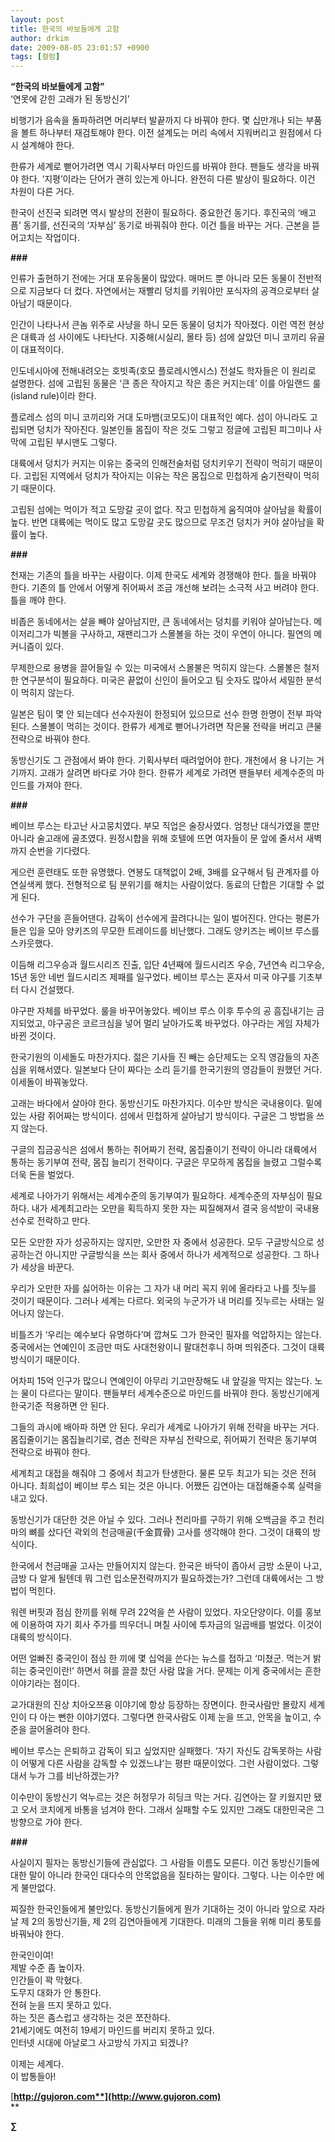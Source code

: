 ```yaml
---
layout: post
title: 한국의 바보들에게 고함
author: drkim
date: 2009-08-05 23:01:57 +0900
tags: [컬럼]
---
```

**“한국의 바보들에게 고함”**  
‘연못에 갇힌 고래가 된 동방신기’

비행기가 음속을 돌파하려면 머리부터 발끝까지 다 바꿔야 한다. 몇 십만개나 되는 부품을 볼트 하나부터 재검토해야 한다. 이전 설계도는 머리 속에서 지워버리고 원점에서 다시 설계해야 한다.

한류가 세계로 뻗어가려면 역시 기획사부터 마인드를 바꿔야 한다. 팬들도 생각을 바꿔야 한다. ‘지평’이라는 단어가 괜히 있는게 아니다. 완전히 다른 발상이 필요하다. 이건 차원이 다른 거다.

한국이 선진국 되려면 역시 발상의 전환이 필요하다. 중요한건 동기다. 후진국의 ‘배고픔’ 동기를, 선진국의 ‘자부심’ 동기로 바꿔줘야 한다. 이건 틀을 바꾸는 거다. 근본을 뜯어고치는 작업이다.

**###**

인류가 출현하기 전에는 거대 포유동물이 많았다. 매머드 뿐 아니라 모든 동물이 전반적으로 지금보다 더 컸다. 자연에서는 재빨리 덩치를 키워야만 포식자의 공격으로부터 살아남기 때문이다.

인간이 나타나서 큰놈 위주로 사냥을 하니 모든 동물이 덩치가 작아졌다. 이런 역전 현상은 대륙과 섬 사이에도 나타난다. 지중해(시실리, 몰타 등) 섬에 살았던 미니 코끼리 유골이 대표적이다.

인도네시아에 전해내려오는 호빗족(호모 플로레시엔시스) 전설도 학자들은 이 원리로 설명한다. 섬에 고립된 동물은 ‘큰 종은 작아지고 작은 종은 커지는데’ 이를 아일랜드 룰(island rule)이라 한다. 

플로레스 섬의 미니 코끼리와 거대 도마뱀(코모도)이 대표적인 예다. 섬이 아니라도 고립되면 덩치가 작아진다. 일본인들 몸집이 작은 것도 그렇고 정글에 고립된 피그미나 사막에 고립된 부시맨도 그렇다.

대륙에서 덩치가 커지는 이유는 중국의 인해전술처럼 덩치키우기 전략이 먹히기 때문이다. 고립된 지역에서 덩치가 작아지는 이유는 작은 몸집으로 민첩하게 숨기전략이 먹히기 때문이다.

고립된 섬에는 먹이가 적고 도망갈 곳이 없다. 작고 민첩하게 움직여야 살아남을 확률이 높다. 반면 대륙에는 먹이도 많고 도망갈 곳도 많으므로 무조건 덩치가 커야 살아남을 확률이 높다.

**###**

천재는 기존의 틀을 바꾸는 사람이다. 이제 한국도 세계와 경쟁해야 한다. 틀을 바꿔야 한다. 기존의 틀 안에서 어떻게 쥐어짜서 조금 개선해 보려는 소극적 사고 버려야 한다. 틀을 깨야 한다. 

비좁은 동네에서는 살을 빼야 살아남지만, 큰 동네에서는 덩치를 키워야 살아남는다. 메이저리그가 빅볼을 구사하고, 재팬리그가 스몰볼을 하는 것이 우연이 아니다. 필연의 메커니즘이 있다.

무제한으로 용병을 끌어들일 수 있는 미국에서 스몰불은 먹히지 않는다. 스몰볼은 철저한 연구분석이 필요하다. 미국은 끝없이 신인이 들어오고 팀 숫자도 많아서 세밀한 분석이 먹히지 않는다. 

일본은 팀이 몇 안 되는데다 선수자원이 한정되어 있으므로 선수 한명 한명이 전부 파악된다. 스몰볼이 먹히는 것이다. 한류가 세계로 뻗어나가려면 작은물 전략을 버리고 큰물 전략으로 바꿔야 한다. 

동방신기도 그 관점에서 봐야 한다. 기획사부터 때려엎어야 한다. 개천에서 용 나기는 거기까지. 고래가 살려면 바다로 가야 한다. 한류가 세계로 가려면 팬들부터 세계수준의 마인드를 가져야 한다.

**###** 

베이브 루스는 타고난 사고뭉치였다. 부모 직업은 술장사였다. 엄청난 대식가였을 뿐만 아니라 술고래에 골초였다. 원정시합을 위해 호텔에 뜨면 여자들이 문 앞에 줄서서 새벽까지 순번을 기다렸다. 

게으런 훈련태도 또한 유명했다. 연봉도 대책없이 2배, 3배를 요구해서 팀 관계자를 아연실색케 했다. 전형적으로 팀 분위기를 해치는 사람이었다. 동료의 단합은 기대할 수 없게 된다. 

선수가 구단을 흔들어댄다. 감독이 선수에게 끌려다니는 일이 벌어진다. 안다는 평론가들은 입을 모아 양키즈의 무모한 트레이드를 비난했다. 그래도 양키즈는 베이브 루스를 스카웃했다.

이듬해 리그우승과 월드시리즈 진출, 입단 4년째에 월드시리즈 우승, 7년연속 리그우승, 15년 동안 네번 월드시리즈 제패를 일구었다. 베이브 루스는 혼자서 미국 야구를 기초부터 다시 건설했다. 

야구판 자체를 바꾸었다. 룰을 바꾸어놓았다. 베이브 루스 이후 투수의 공 흠집내기는 금지되었고, 야구공은 코르크심을 넣어 멀리 날아가도록 바꾸었다. 야구라는 게임 자체가 바뀐 것이다.

한국기원의 이세돌도 마찬가지다. 젊은 기사들 진 빼는 승단제도는 오직 영감들의 자존심을 위해서였다. 일본보다 단이 짜다는 소리 듣기를 한국기원의 영감들이 원했던 거다. 이세돌이 바꿔놓았다. 

고래는 바다에서 살아야 한다. 동방신기도 마찬가지다. 이수만 방식은 국내용이다. 밑에 있는 사람 쥐어짜는 방식이다. 섬에서 민첩하게 살아남기 방식이다. 구글은 그 방법을 쓰지 않는다.

구글의 집금공식은 섬에서 통하는 쥐어짜기 전략, 몸집줄이기 전략이 아니라 대륙에서 통하는 동기부여 전략, 몸집 늘리기 전략이다. 구글은 무모하게 몸집을 늘렸고 그럴수록 더욱 돈을 벌었다. 

세계로 나아가기 위해서는 세계수준의 동기부여가 필요하다. 세계수준의 자부심이 필요하다. 내가 세계최고라는 오만을 획득하지 못한 자는 찌질해져서 결국 응석받이 국내용 선수로 전락하고 만다.

모든 오만한 자가 성공하지는 않지만, 오만한 자 중에서 성공한다. 모두 구글방식으로 성공하는건 아니지만 구글방식을 쓰는 회사 중에서 하나가 세계적으로 성공한다. 그 하나가 세상을 바꾼다. 

우리가 오만한 자를 싫어하는 이유는 그 자가 내 머리 꼭지 위에 올라타고 나를 짓누를 것이기 때문이다. 그러나 세계는 다르다. 외국의 누군가가 내 머리를 짓누르는 사태는 일어나지 않는다.

비틀즈가 ‘우리는 예수보다 유명하다’며 깝쳐도 그가 한국인 필자를 억압하지는 않는다. 중국에서는 연예인이 조금만 떠도 사대천왕이니 팔대천후니 하며 띄워준다. 그것이 대륙방식이기 때문이다.

어차피 15억 인구가 많으니 연예인이 아무리 기고만장해도 내 앞길을 막지는 않는다. 노는 물이 다르다는 말이다. 팬들부터 세계수준으로 마인드를 바꿔야 한다. 동방신기에게 한국기준 적용하면 안 된다. 

그들의 과시에 배아파 하면 안 된다. 우리가 세계로 나아가기 위해 전략을 바꾸는 거다. 몸집줄이기는 몸집늘리기로, 겸손 전략은 자부심 전략으로, 쥐어짜기 전략은 동기부여 전략으로 바꿔야 한다. 

세계최고 대접을 해줘야 그 중에서 최고가 탄생한다. 물론 모두 최고가 되는 것은 전혀 아니다. 최희섭이 베이브 루스 되는 것은 아니다. 어쨌든 김연아는 대접해줄수록 실력을 내고 있다. 

동방신기가 대단한 것은 아닐 수 있다. 그러나 천리마를 구하기 위해 오백금을 주고 천리마의 뼈를 샀다던 곽외의 천금매골(千金買骨) 고사를 생각해야 한다. 그것이 대륙의 방식이다. 

한국에서 천금매골 고사는 만들어지지 않는다. 한국은 바닥이 좁아서 금방 소문이 나고, 금방 다 알게 될텐데 뭐 그런 입소문전략까지가 필요하겠는가? 그런데 대륙에서는 그 방법이 먹힌다.

워렌 버핏과 점심 한끼를 위해 무려 22억을 쓴 사람이 있었다. 자오단양이다. 이를 홍보에 이용하여 자기 회사 주가를 띄우더니 며칠 사이에 투자금의 일곱배를 벌었다. 이것이 대륙의 방식이다. 

어떤 얼빠진 중국인이 점심 한 끼에 몇 십억을 쓴다는 뉴스를 접하고 ‘미쳤군. 먹는거 밝히는 중국인이란!’ 하면서 혀를 끌끌 찼던 사람 많을 거다. 문제는 이게 중국에서는 흔한 이야기라는 점이다.

교가대원의 진상 치아오쯔융 이야기에 항상 등장하는 장면이다. 한국사람만 몰랐지 세계인이 다 아는 뻔한 이야기였다. 그렇다면 한국사람도 이제 눈을 뜨고, 안목을 높이고, 수준을 끌어올려야 한다. 

베이브 루스는 은퇴하고 감독이 되고 싶었지만 실패했다. ‘자기 자신도 감독못하는 사람이 어떻게 다른 사람을 감독할 수 있겠느냐’는 평판 때문이었다. 그런 사람이었다. 그렇대서 누가 그를 비난하겠는가?

이수만이 동방신기 억누르는 것은 허정무가 히딩크 막는 거다. 김연아는 잘 키웠지만 됐고 오서 코치에게 바통을 넘겨야 한다. 그래서 실패할 수도 있지만 그래도 대한민국은 그 방향으로 가야 한다.

**###**

사실이지 필자는 동방신기들에 관심없다. 그 사람들 이름도 모른다. 이건 동방신기들에 대한 말이 아니라 한국인 대다수의 안목없음을 질타하는 말이다. 그렇다. 나는 이수만 에게 불만없다. 

찌질한 한국인들에게 불만있다. 동방신기들에게 뭔가 기대하는 것이 아니라 앞으로 자라날 제 2의 동방신기들, 제 2의 김연아들에게 기대한다. 미래의 그들을 위해 미리 풍토를 바꿔놔야 한다.   


한국인이여!  
제발 수준 좀 높이자.   
인간들이 꽉 막혔다.   
도무지 대화가 안 통한다.   
전혀 눈을 뜨지 못하고 있다.  
하는 짓은 좀스럽고 생각하는 것은 쪼잔하다.  
21세기에도 여전히 19세기 마인드를 버리지 못하고 있다.  
인터넷 시대에 아날로그 사고방식 가지고 되겠나?  
  
이제는 세계다.   
이 밥통들아!




[**http://gujoron.com**](http://www.gujoron.com)**  
** 

**∑**